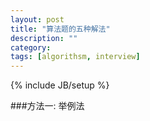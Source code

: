 ```yaml
---
layout: post
title: "算法题的五种解法"
description: ""
category: 
tags: [algorithsm, interview]
---
```

{% include JB/setup %}

###方法一: 举例法

